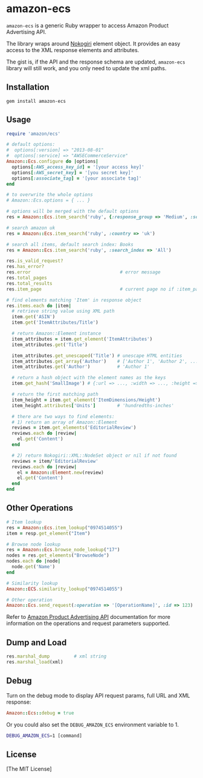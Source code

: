 # amazon-ecs

`amazon-ecs` is a generic Ruby wrapper to access Amazon Product Advertising API.

The library wraps around [Nokogiri](http://www.nokogiri.org/) element object. It provides an easy access to the XML response elements and attributes.

The gist is, if the API and the response schema are updated, `amazon-ecs` library will still work,
and you only need to update the xml paths.

## Installation

```shell
gem install amazon-ecs
```

## Usage

```ruby
require 'amazon/ecs'

# default options:
#  options[:version] => "2013-08-01"
#  options[:service] => "AWSECommerceService"
Amazon::Ecs.configure do |options|
  options[:AWS_access_key_id] = '[your access key]'
  options[:AWS_secret_key] = '[you secret key]'
  options[:associate_tag] = '[your associate tag]'
end

# to overwrite the whole options
# Amazon::Ecs.options = { ... }

# options will be merged with the default options
res = Amazon::Ecs.item_search('ruby', {:response_group => 'Medium', :sort => 'salesrank'})

# search amazon uk
res = Amazon::Ecs.item_search('ruby', :country => 'uk')

# search all items, default search index: Books
res = Amazon::Ecs.item_search('ruby', :search_index => 'All')

res.is_valid_request?
res.has_error?
res.error                                 # error message
res.total_pages
res.total_results
res.item_page                             # current page no if :item_page option is provided

# find elements matching 'Item' in response object
res.items.each do |item|
  # retrieve string value using XML path
  item.get('ASIN')
  item.get('ItemAttributes/Title')

  # return Amazon::Element instance
  item_attributes = item.get_element('ItemAttributes')
  item_attributes.get('Title')

  item_attributes.get_unescaped('Title') # unescape HTML entities
  item_attributes.get_array('Author')    # ['Author 1', 'Author 2', ...]
  item_attributes.get('Author')          # 'Author 1'

  # return a hash object with the element names as the keys
  item.get_hash('SmallImage') # {:url => ..., :width => ..., :height => ...}

  # return the first matching path
  item_height = item.get_element('ItemDimensions/Height')
  item_height.attributes['Units']        # 'hundredths-inches'

  # there are two ways to find elements:
  # 1) return an array of Amazon::Element
  reviews = item.get_elements('EditorialReview')
  reviews.each do |review|
    el.get('Content')
  end

  # 2) return Nokogiri::XML::NodeSet object or nil if not found
  reviews = item/'EditorialReview'
  reviews.each do |review|
    el = Amazon::Element.new(review)
    el.get('Content')
  end
end
```

## Other Operations

```ruby
# Item lookup
res = Amazon::Ecs.item_lookup("0974514055")
item = resp.get_element("Item")

# Browse node lookup
res = Amazon::Ecs.browse_node_lookup("17")
nodes = res.get_elements("BrowseNode")
nodes.each do |node|
  node.get('Name')
end

# Similarity lookup
Amazon::ECS.similarity_lookup("0974514055")

# Other operation
Amazon::Ecs.send_request(:operation => '[OperationName]', :id => 123)
```

Refer to [Amazon Product Advertising API](https://affiliate-program.amazon.com/gp/advertising/api/detail/main.html)
documentation for more information on the operations and request parameters supported.

## Dump and Load

```ruby
res.marshal_dump         # xml string
res.marshal_load(xml)
```

## Debug

Turn on the debug mode to display API request params, full URL and XML response:

```ruby
Amazon::Ecs::debug = true
```
Or you could also set the `DEBUG_AMAZON_ECS` environment variable to 1.

```sh
DEBUG_AMAZON_ECS=1 [command]
```

## License

[The MIT License]
